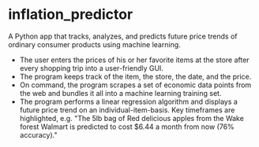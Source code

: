 # inflation_predictor

A Python app that tracks, analyzes, and predicts future price trends of ordinary consumer products using machine learning.

- The user enters the prices of his or her favorite items at the store after every shopping trip into a user-friendly GUI.
- The program keeps track of the item, the store, the date, and the price.
- On command, the program scrapes a set of economic data points from the web and bundles it all into a machine learning training set.
- The program performs a linear regression algorithm and displays a future price trend on an individual-item-basis. Key timeframes are highlighted, e.g. "The 5lb bag of Red delicious apples from the Wake forest Walmart is predicted to cost $6.44 a month from now (76% accuracy)."
<br>
<p align="center">
  <img src="">
</p>
